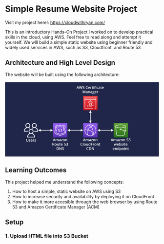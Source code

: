# Simple Resume Website Project

Visit my project here!: https://cloudwithryan.com/

This is an introductory Hands-On Project I worked on to develop practical skills in the cloud, using AWS. Feel free to read along and attempt it yourself. We will build a simple static website using beginner friendly and widely used services in AWS, such as S3, Cloudfront, and Route 53

## Architecture and High Level Design

The website will be built using the following architecture: <br><br>
![My Image](images/architecture.png)

## Learning Outcomes

This project helped me understand the following concepts: <br>
1) How to host a simple, static website on AWS using S3
2) How to increase security and availability by deploying it on CloudFront
3) How to make it more accesible through the web browser by using Route 53 and Amazon Certificate Manager (ACM)

## Setup
### 1. Upload HTML file into S3 Bucket 
